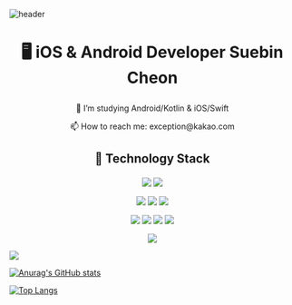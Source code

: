 ![header](https://capsule-render.vercel.app/api?type=wave&color=auto&height=300&section=header&text=exception's%20github&fontSize=90)


 <h1> <p align="center"><b> 🖥️ iOS & Android Developer Suebin Cheon </b>  </p> </h1>
<p align="center"> 🌱 I’m studying Android/Kotlin & iOS/Swift </p>
<p align="center"> 📫 How to reach me: exception@kakao.com </p>
 
 
<h2> <p align="center"> <b> 🚀 Technology Stack </b> </p> </h2>

<p align="center"> <img src="https://img.shields.io/badge/-iOS-red"/> 
 <img src="https://img.shields.io/badge/-Android-brightgreen"/> </p>

<p align="center"> 
<img src="https://img.shields.io/badge/-swift-FFCC00"/> 
<img src="https://img.shields.io/badge/-Kotlin-3333FF"/>   
<img src="https://img.shields.io/badge/-Java-yellow"/> 
 </p>


<p align="center">
<img src="https://img.shields.io/badge/-Springboot-blue"/> 
<img src="https://img.shields.io/badge/-React-FF66FF"/> 
<img src="https://img.shields.io/badge/-MySQL-6633CC"/> 
<img src="https://img.shields.io/badge/-Hibernate-FF6633"/> </p>

<p align="center">
 
<img src="https://img.shields.io/badge/-Linux-black"/> 

<img src="https://img.shields.io/badge/-Mac-999999"/> </p>


[![Anurag's GitHub stats](https://github-readme-stats.vercel.app/api?username=b1ctory&count_private=true)](https://github.com/anuraghazra/github-readme-stats)

[![Top Langs](https://github-readme-stats.vercel.app/api/top-langs/?username=b1ctory&exclude_repo=DigitalContentsFinalProject&layout=compact)](https://github.com/anuraghazra/github-readme-stats)


<!--
**b1ctory/b1ctory** is a ✨ _special_ ✨ repository because its `README.md` (this file) appears on your GitHub profile.

Here are some ideas to get you started:

- 🔭 I’m currently working on ...
- 🌱 I’m currently learning ...
- 👯 I’m looking to collaborate on ...
- 🤔 I’m looking for help with ...
- 💬 Ask me about ...
- 📫 How to reach me: ...
- 😄 Pronouns: ...
- ⚡ Fun fact: ...
-->
